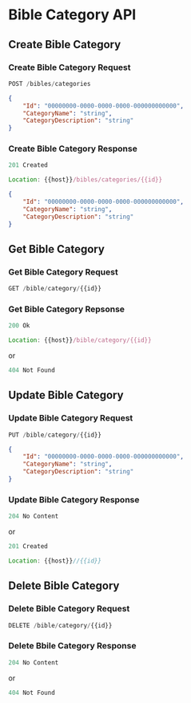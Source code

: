 # Bible Category API

## Create Bible Category

### Create Bible Category Request

```js
POST /bibles/categories
```

```json
{
    "Id": "00000000-0000-0000-0000-000000000000",
    "CategoryName": "string",
    "CategoryDescription": "string"
}
```

### Create Bible Category Response

```javascript
201 Created 
```

```javascript
Location: {{host}}/bibles/categories/{{id}}
```

```json
{
    "Id": "00000000-0000-0000-0000-000000000000",
    "CategoryName": "string",
    "CategoryDescription": "string"
}
```

## Get Bible Category

### Get Bible Category Request

```javascript
GET /bible/category/{{id}}
```

### Get Bible Category Repsonse

```javascript
200 Ok 
```

```javascript
Location: {{host}}/bible/category/{{id}}
```

or

```javascript
404 Not Found
```

## Update Bible Category

### Update Bible Category Request

```javascript
PUT /bible/category/{{id}}
```

```json
{
    "Id": "00000000-0000-0000-0000-000000000000",
    "CategoryName": "string",
    "CategoryDescription": "string"
}
```

### Update Bible Category Response

```javascript
204 No Content
```

or

```javascript
201 Created
```

```javascript
Location: {{host}}//{{id}}
```

## Delete Bible Category

### Delete Bible Category Request

```javascript
DELETE /bible/category/{{id}}
```

### Delete Bbile Category Response

```javascript
204 No Content
```

or

```javascript
404 Not Found
```